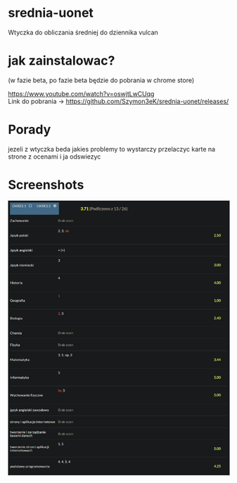 # srednia-uonet
Wtyczka do obliczania średniej do dziennika vulcan

# jak zainstalowac? 
(w fazie beta, po fazie beta będzie do pobrania w chrome store)

https://www.youtube.com/watch?v=oswjtLwCUqg <br />
Link do pobrania -> https://github.com/Szymon3eK/srednia-uonet/releases/

# Porady
jezeli z wtyczka beda jakies problemy to wystarczy przelaczyc karte na strone z ocenami i ja odswiezyc

# Screenshots

<img src = "screenshots/1.PNG" />
